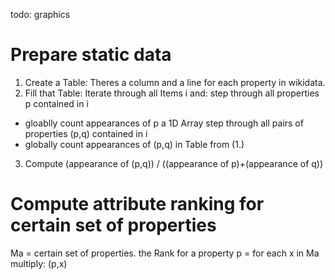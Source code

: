 todo: graphics
# Prepare static data
1. Create a Table:
  Theres a column and a line for each property in wikidata.
2. Fill that Table:
  Iterate through all Items i and:
  step through all properties p contained in i
  * gloablly count appearances of p a 1D Array
  step through all pairs of properties (p,q) contained in i
  * globally count appearances of (p,q) in Table from (1.)
3. Compute (appearance of (p,q)) / ((appearance of p)+(appearance of q))
# Compute attribute ranking for certain set of properties
Ma = certain set of properties.
the Rank for a property p = for each x in Ma multiply: (p,x)


